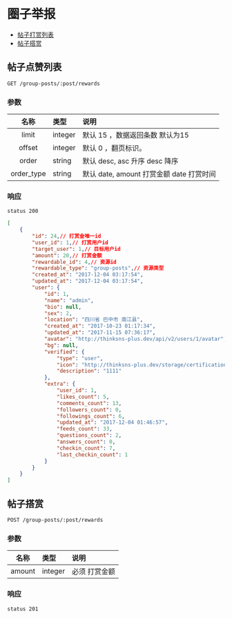 # 圈子举报

- [帖子打赏列表](#帖子打赏列表)
- [帖子搭赏](#帖子搭赏)


## 帖子点赞列表

```
GET /group-posts/:post/rewards

```

### 参数

| 名称 | 类型 | 说明 |
|:----:|:-----|:-----|
|limit|integer| 默认 15 ，数据返回条数 默认为15|
|offset|integer|默认 0 ，翻页标识。|
|order|string| 默认 desc, asc 升序 desc 降序|
|order_type|string|默认 date, amount 打赏金额 date 打赏时间|

### 响应

```
status 200
```

```json
[
    {
        "id": 24,// 打赏金唯一id
        "user_id": 1,// 打赏用户id
        "target_user": 1,// 目标用户id
        "amount": 20,// 打赏金额
        "rewardable_id": 4,// 资源id
        "rewardable_type": "group-posts",// 资源类型
        "created_at": "2017-12-04 03:17:54",
        "updated_at": "2017-12-04 03:17:54",
        "user": {
            "id": 1,
            "name": "admin",
            "bio": null,
            "sex": 2,
            "location": "四川省 巴中市 南江县",
            "created_at": "2017-10-23 01:17:34",
            "updated_at": "2017-11-15 07:36:17",
            "avatar": "http://thinksns-plus.dev/api/v2/users/1/avatar",
            "bg": null,
            "verified": {
                "type": "user",
                "icon": "http://thinksns-plus.dev/storage/certifications/000/000/0us/er.png",
                "description": "1111"
            },
            "extra": {
                "user_id": 1,
                "likes_count": 5,
                "comments_count": 13,
                "followers_count": 0,
                "followings_count": 6,
                "updated_at": "2017-12-04 01:46:57",
                "feeds_count": 33,
                "questions_count": 2,
                "answers_count": 0,
                "checkin_count": 7,
                "last_checkin_count": 1
            }
        }
    }
]
```

## 帖子搭赏

```
POST /group-posts/:post/rewards
```

### 参数

| 名称 | 类型 | 说明 |
|:----:|:-----|:-----|
|amount|integer|必须 打赏金额|

### 响应

```
status 201
```


